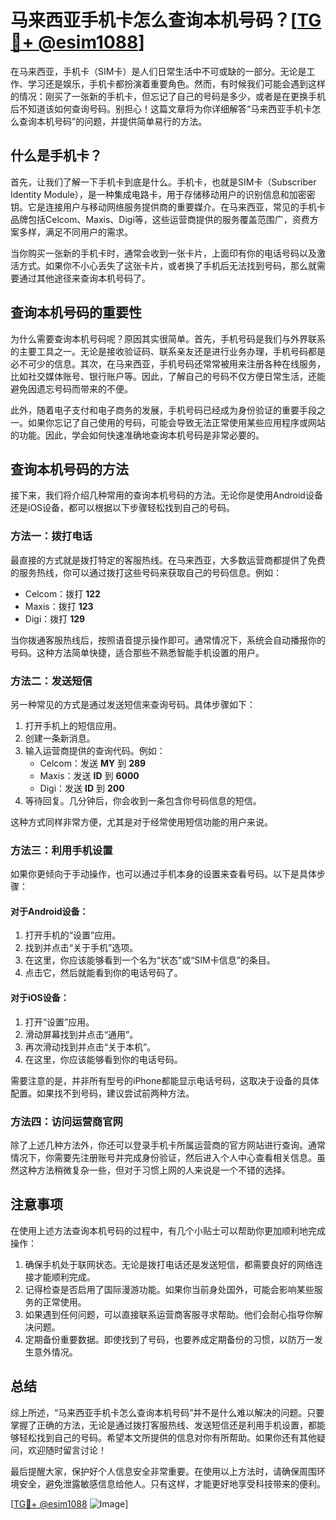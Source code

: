 # 马来西亚手机卡怎么查询本机号码？[[TG💪+ @esim1088](https://t.me/s/esim1088)]

在马来西亚，手机卡（SIM卡）是人们日常生活中不可或缺的一部分。无论是工作、学习还是娱乐，手机卡都扮演着重要角色。然而，有时候我们可能会遇到这样的情况：刚买了一张新的手机卡，但忘记了自己的号码是多少，或者是在更换手机后不知道该如何查询号码。别担心！这篇文章将为你详细解答“马来西亚手机卡怎么查询本机号码”的问题，并提供简单易行的方法。

## 什么是手机卡？

首先，让我们了解一下手机卡到底是什么。手机卡，也就是SIM卡（Subscriber Identity Module），是一种集成电路卡，用于存储移动用户的识别信息和加密密钥。它是连接用户与移动网络服务提供商的重要媒介。在马来西亚，常见的手机卡品牌包括Celcom、Maxis、Digi等，这些运营商提供的服务覆盖范围广，资费方案多样，满足不同用户的需求。

当你购买一张新的手机卡时，通常会收到一张卡片，上面印有你的电话号码以及激活方式。如果你不小心丢失了这张卡片，或者换了手机后无法找到号码，那么就需要通过其他途径来查询本机号码了。

## 查询本机号码的重要性

为什么需要查询本机号码呢？原因其实很简单。首先，手机号码是我们与外界联系的主要工具之一。无论是接收验证码、联系亲友还是进行业务办理，手机号码都是必不可少的信息。其次，在马来西亚，手机号码还常常被用来注册各种在线服务，比如社交媒体账号、银行账户等。因此，了解自己的号码不仅方便日常生活，还能避免因遗忘号码而带来的不便。

此外，随着电子支付和电子商务的发展，手机号码已经成为身份验证的重要手段之一。如果你忘记了自己使用的号码，可能会导致无法正常使用某些应用程序或网站的功能。因此，学会如何快速准确地查询本机号码是非常必要的。

## 查询本机号码的方法

接下来，我们将介绍几种常用的查询本机号码的方法。无论你是使用Android设备还是iOS设备，都可以根据以下步骤轻松找到自己的号码。

### 方法一：拨打电话

最直接的方式就是拨打特定的客服热线。在马来西亚，大多数运营商都提供了免费的服务热线，你可以通过拨打这些号码来获取自己的号码信息。例如：

- Celcom：拨打 **122**
- Maxis：拨打 **123**
- Digi：拨打 **129**

当你拨通客服热线后，按照语音提示操作即可。通常情况下，系统会自动播报你的号码。这种方法简单快捷，适合那些不熟悉智能手机设置的用户。

### 方法二：发送短信

另一种常见的方式是通过发送短信来查询号码。具体步骤如下：

1. 打开手机上的短信应用。
2. 创建一条新消息。
3. 输入运营商提供的查询代码。例如：
   - Celcom：发送 **MY** 到 **289**
   - Maxis：发送 **ID** 到 **6000**
   - Digi：发送 **ID** 到 **200**
4. 等待回复。几分钟后，你会收到一条包含你号码信息的短信。

这种方式同样非常方便，尤其是对于经常使用短信功能的用户来说。

### 方法三：利用手机设置

如果你更倾向于手动操作，也可以通过手机本身的设置来查看号码。以下是具体步骤：

#### 对于Android设备：

1. 打开手机的“设置”应用。
2. 找到并点击“关于手机”选项。
3. 在这里，你应该能够看到一个名为“状态”或“SIM卡信息”的条目。
4. 点击它，然后就能看到你的电话号码了。

#### 对于iOS设备：

1. 打开“设置”应用。
2. 滑动屏幕找到并点击“通用”。
3. 再次滑动找到并点击“关于本机”。
4. 在这里，你应该能够看到你的电话号码。

需要注意的是，并非所有型号的iPhone都能显示电话号码，这取决于设备的具体配置。如果找不到号码，建议尝试前两种方法。

### 方法四：访问运营商官网

除了上述几种方法外，你还可以登录手机卡所属运营商的官方网站进行查询。通常情况下，你需要先注册账号并完成身份验证，然后进入个人中心查看相关信息。虽然这种方法稍微复杂一些，但对于习惯上网的人来说是一个不错的选择。

## 注意事项

在使用上述方法查询本机号码的过程中，有几个小贴士可以帮助你更加顺利地完成操作：

1. 确保手机处于联网状态。无论是拨打电话还是发送短信，都需要良好的网络连接才能顺利完成。
2. 记得检查是否启用了国际漫游功能。如果你当前身处国外，可能会影响某些服务的正常使用。
3. 如果遇到任何问题，可以直接联系运营商客服寻求帮助。他们会耐心指导你解决问题。
4. 定期备份重要数据。即使找到了号码，也要养成定期备份的习惯，以防万一发生意外情况。

## 总结

综上所述，“马来西亚手机卡怎么查询本机号码”并不是什么难以解决的问题。只要掌握了正确的方法，无论是通过拨打客服热线、发送短信还是利用手机设置，都能够轻松找到自己的号码。希望本文所提供的信息对你有所帮助。如果你还有其他疑问，欢迎随时留言讨论！

最后提醒大家，保护好个人信息安全非常重要。在使用以上方法时，请确保周围环境安全，避免泄露敏感信息给他人。只有这样，才能更好地享受科技带来的便利。

[[TG💪+ @esim1088](https://t.me/s/esim1088) ![Image](https://i.postimg.cc/4NQfJmqS/Snipaste-2025-05-13-00-14-12.png)]